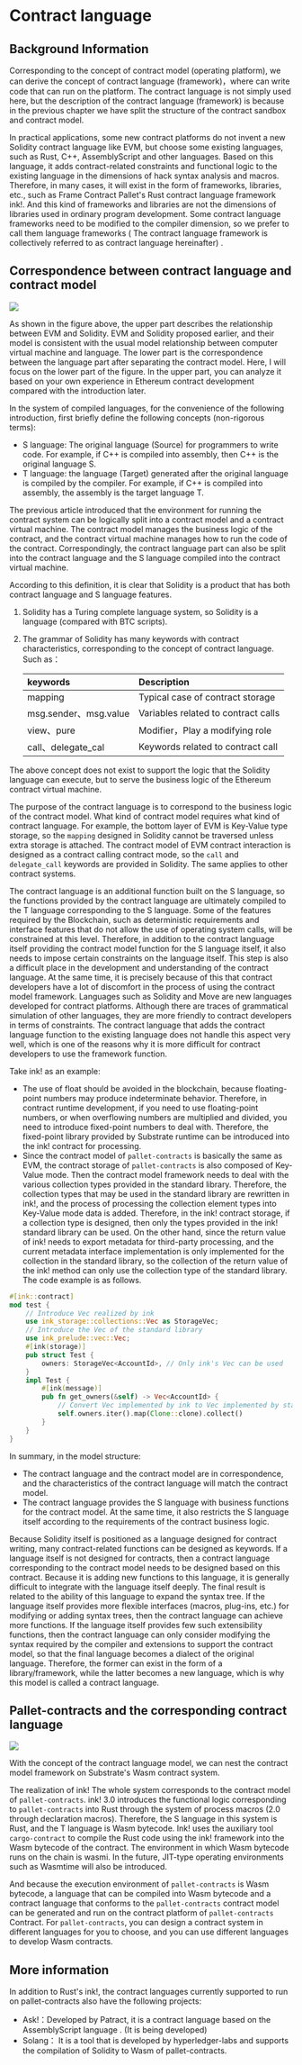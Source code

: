 # Contract language

## Background Information

Corresponding to the concept of contract model (operating platform), we can derive the concept of contract language (framework)，where  can write code that can run on the platform. The contract language is not simply used here, but the description of the contract language (framework) is because in the previous chapter we have split the structure of the contract sandbox and contract model.

In practical applications, some new contract platforms do not invent a new Solidity contract language like EVM, but choose some existing languages, such as Rust, C++, AssemblyScript and other languages. Based on this language, it adds contract-related constraints and functional logic to the existing language in the dimensions of hack syntax analysis and macros. Therefore, in many cases, it will exist in the form of frameworks, libraries, etc., such as Frame Contract Pallet's Rust contract language framework ink!. And this kind of frameworks and libraries are not the dimensions of libraries used in ordinary program development. Some contract language frameworks need to be modified to the compiler dimension, so we prefer to call them language frameworks ( The contract language framework is  collectively referred to as contract language hereinafter) .

## Correspondence between contract language and contract model

![](./imgs/language_1.jpg)

As shown in the figure above, the upper part describes the relationship between EVM and Solidity. EVM and Solidity proposed earlier, and their model is consistent with the usual model relationship between computer virtual machine and language. The lower part is the correspondence between the language part after separating the contract model. Here, I will focus on the lower part of the figure. In the upper part, you can analyze it based on your own experience in Ethereum  contract development compared with the introduction later.

In the system of compiled languages, for the convenience of the following introduction, first briefly define the following concepts (non-rigorous terms):

* S language: The original language (Source) for programmers to write code. For example, if C++ is compiled into assembly, then C++ is the original language S.
* T language: the language (Target) generated after the original language is compiled by the compiler. For example, if C++ is compiled into assembly, the assembly is the target language T.

The previous article introduced that the environment for running the contract system can be logically split into a contract model and a contract virtual machine. The contract model manages the business logic of the contract, and the contract virtual machine manages how to run the code of the contract. Correspondingly, the contract language part can also be split into the contract language and the S language compiled into the contract virtual machine.

According to this definition, it is clear that Solidity is a product that has both contract language and S language features.

1. Solidity has a Turing complete language system, so Solidity is a language (compared with BTC scripts).
2. The grammar of Solidity has many keywords with contract characteristics, corresponding to the concept of contract language. Such as：

    | keywords              | Description                         |
    |:----|:----|
    |mapping|Typical case of contract storage|
    |msg.sender、msg.value|Variables related to contract calls|
    |view、pure|Modifier，Play a modifying role|
    |call、delegate_cal|Keywords related to contract call|

The above concept does not exist to support the logic that the Solidity language can execute, but to serve the business logic of the Ethereum contract virtual machine.

The purpose of the contract language is to correspond to the business logic of the contract model. What kind of contract model requires what kind of contract language. For example, the bottom layer of EVM is Key-Value type storage, so the `mapping` designed in Solidity cannot be traversed unless extra storage is attached. The contract model of EVM contract interaction is designed as a contract calling contract mode, so the `call` and `delegate_call` keywords are provided in Solidity. The same applies to other contract systems.

The contract language is an additional function built on the S language, so the functions provided by the contract language are ultimately compiled to the T language corresponding to the S language. Some of the features required by the Blockchain, such as deterministic requirements and interface features that do not allow the use of operating system calls, will be constrained at this level. Therefore, in addition to the contract language itself providing the contract model function for the S language itself, it also needs to impose certain constraints on the language itself. This step is also a difficult place in the development and understanding of the contract language. At the same time, it is precisely because of this that contract developers have a lot of discomfort in the process of using the contract model framework. Languages such as Solidity and Move are new languages developed for contract platforms. Although there are traces of grammatical simulation of other languages, they are more friendly to contract developers in terms of constraints. The contract language that adds the contract language function to the existing language does not handle this aspect very well, which is one of the reasons why it is more difficult for contract developers to use the framework function.

Take ink! as an example:

* The use of float should be avoided in the blockchain, because floating-point numbers may produce indeterminate behavior. Therefore, in contract runtime development, if you need to use floating-point numbers, or when overflowing numbers are multiplied and divided, you need to introduce fixed-point numbers to deal with. Therefore, the fixed-point library provided by Substrate runtime can be introduced into the ink! contract for processing.
* Since the contract model of `pallet-contracts` is basically the same as EVM, the contract storage of `pallet-contracts` is also composed of Key-Value mode. Then the contract model framework needs to deal with the various collection types provided in the standard library. Therefore, the collection types that may be used in the standard library are rewritten in ink!, and the process of processing the collection element types into Key-Value mode data is added. Therefore, in the ink! contract storage, if a collection type is designed, then only the types provided in the ink! standard library can be used. On the other hand, since the return value of ink! needs to export metadata for third-party processing, and the current metadata interface implementation is only implemented for the collection in the standard library, so the collection of the return value of the ink! method can only use the collection type of the standard library. The code example is as follows.
```rust
#[ink::contract]
mod test {
    // Introduce Vec realized by ink
    use ink_storage::collections::Vec as StorageVec;
    // Introduce the Vec of the standard library
    use ink_prelude::vec::Vec;
    #[ink(storage)]
    pub struct Test {
        owners: StorageVec<AccountId>, // Only ink's Vec can be used
    }
    impl Test {
        #[ink(message)]
        pub fn get_owners(&self) -> Vec<AccountId> {
            // Convert Vec implemented by ink to Vec implemented by standard library
            self.owners.iter().map(Clone::clone).collect()
        }
    }
}
```

In summary, in the model structure:

* The contract language and the contract model are in correspondence, and the characteristics of the contract language will match the contract model.
* The contract language provides the S language with business functions for the contract model. At the same time, it also restricts the S language itself according to the requirements of the contract business logic.

Because Solidity itself is positioned as a language designed for contract writing, many contract-related functions can be designed as keywords. If a language itself is not designed for contracts, then a contract language corresponding to the contract model needs to be designed based on this contract. Because it is adding new functions to this language, it is generally difficult to integrate with the language itself deeply. The final result is related to the ability of this language to expand the syntax tree. If the language itself provides more flexible interfaces (macros, plug-ins, etc.) for modifying or adding syntax trees, then the contract language can achieve more functions. If the language itself provides few such extensibility functions, then the contract language can only consider modifying the syntax required by the compiler and extensions to support the contract model, so that the final language becomes a dialect of the original language. Therefore, the former can exist in the form of a library/framework, while the latter becomes a new language, which is why this model is called a contract language.

## Pallet-contracts and the corresponding contract language

![](./imgs/englanguage_2.jpg)

With the concept of the contract language model, we can nest the contract model framework on Substrate's Wasm contract system.

The realization of ink! The whole system corresponds to the contract model of `pallet-contracts`. ink! 3.0 introduces the functional logic corresponding to `pallet-contracts` into Rust through the system of process macros (2.0 through declaration macros). Therefore, the S language in this system is Rust, and the T language is Wasm bytecode. Ink! uses the auxiliary tool `cargo-contract` to compile the Rust code using the ink! framework into the Wasm bytecode of the contract. The environment in which Wasm  bytecode runs on the chain is wasmi. In the future, JIT-type operating environments such as Wasmtime will also be introduced.

And because the execution environment of `pallet-contracts`  is Wasm bytecode, a language that can be compiled into Wasm bytecode and a contract language that conforms to the `pallet-contracts` contract model can be generated and run on the contract platform of `pallet-contracts`  Contract. For `pallet-contracts`, you can design a contract system in different languages for you to choose, and you can use different languages to develop Wasm contracts.

## More information

In addition to Rust's ink!, the contract languages currently supported to run on pallet-contracts also have the following projects:

* Ask!：Developed by Patract, it is a contract language based on the  AssemblyScript language . (It is being developed)
* Solang： It is a tool that is developed by hyperledger-labs and supports the compilation of Solidity to Wasm of pallet-contracts.
